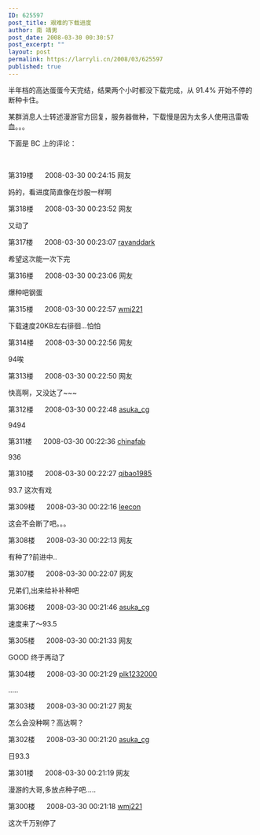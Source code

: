 ```yaml
---
ID: 625597
post_title: 艰难的下载进度
author: 南 靖男
post_date: 2008-03-30 00:30:57
post_excerpt: ""
layout: post
permalink: https://larryli.cn/2008/03/625597
published: true
---
```

<p class="postlist">
</p><p class="postname">半年档的高达蛋蛋今天完结，结果两个小时都没下载完成，从 91.4% 开始不停的断种卡住。</p>
<p class="postname">某群消息人士转述漫游官方回复，服务器做种，下载慢是因为太多人使用迅雷吸血。。。</p>
<p class="postname">下面是 BC 上的评论：</p>
<p class="postname">&nbsp;</p>
<p class="postname">第319楼      2008-03-30 00:24:15 <span>网友</span></p>
<p class="postcontent">妈的，看进度简直像在炒股一样啊</p>


<p class="postlist">
</p><p class="postname">第318楼      2008-03-30 00:23:52 <span>网友</span></p>
<p class="postcontent">又动了</p>


<p class="postlist">
</p><p class="postname">第317楼      2008-03-30 00:23:07 <span><a href="http://blog.mdbchina.com/u/rayanddark" target="_blank">rayanddark</a></span></p>
<p class="postcontent">希望这次能一次下完</p>


<p class="postlist">
</p><p class="postname">第316楼      2008-03-30 00:23:06 <span>网友</span></p>
<p class="postcontent">爆种吧钢蛋</p>


<p class="postlist">
</p><p class="postname">第315楼      2008-03-30 00:22:57 <span><a href="http://blog.mdbchina.com/u/wmj221" target="_blank">wmj221</a></span></p>
<p class="postcontent">下载速度20KB左右徘徊...怕怕</p>


<p class="postlist">
</p><p class="postname">第314楼      2008-03-30 00:22:56 <span>网友</span></p>
<p class="postcontent">94唉</p>


<p class="postlist">
</p><p class="postname">第313楼      2008-03-30 00:22:50 <span>网友</span></p>
<p class="postcontent">快高啊，又没达了~~~</p>


<p class="postlist">
</p><p class="postname">第312楼      2008-03-30 00:22:48 <span><a href="http://blog.mdbchina.com/u/asuka_cg" target="_blank">asuka_cg</a></span></p>
<p class="postcontent">9494</p>


<p class="postlist">
</p><p class="postname">第311楼      2008-03-30 00:22:36 <span><a href="http://blog.mdbchina.com/u/chinafab" target="_blank">chinafab</a></span></p>
<p class="postcontent">936</p>


<p class="postlist">
</p><p class="postname">第310楼      2008-03-30 00:22:27 <span><a href="http://blog.mdbchina.com/u/qibao1985" target="_blank">qibao1985</a></span></p>
<p class="postcontent">93.7 这次有戏</p>


<p class="postlist">
</p><p class="postname">第309楼      2008-03-30 00:22:16 <span><a href="http://blog.mdbchina.com/u/leecon" target="_blank">leecon</a></span></p>
<p class="postcontent">这会不会断了吧。。。</p>


<p class="postlist">
</p><p class="postname">第308楼      2008-03-30 00:22:13 <span>网友</span></p>
<p class="postcontent">有种了?前进中..</p>


<p class="postlist">
</p><p class="postname">第307楼      2008-03-30 00:22:07 <span>网友</span></p>
<p class="postcontent">兄弟们,出来给补补种吧</p>


<p class="postlist">
</p><p class="postname">第306楼      2008-03-30 00:21:46 <span><a href="http://blog.mdbchina.com/u/asuka_cg" target="_blank">asuka_cg</a></span></p>
<p class="postcontent">速度来了～93.5</p>


<p class="postlist">
</p><p class="postname">第305楼      2008-03-30 00:21:33 <span>网友</span></p>
<p class="postcontent">GOOD 终于再动了</p>

<p class="postcontent">
</p><p class="postlist">
</p><p class="postname">第304楼      2008-03-30 00:21:29 <span><a href="http://blog.mdbchina.com/u/plk1232000" target="_blank">plk1232000</a></span></p>
<p class="postcontent">.....</p>


<p class="postlist">
</p><p class="postname">第303楼      2008-03-30 00:21:27 <span>网友</span></p>
<p class="postcontent">怎么会没种啊？高达啊？</p>


<p class="postlist">
</p><p class="postname">第302楼      2008-03-30 00:21:20 <span><a href="http://blog.mdbchina.com/u/asuka_cg" target="_blank">asuka_cg</a></span></p>
<p class="postcontent">日93.3</p>


<p class="postlist">
</p><p class="postname">第301楼      2008-03-30 00:21:19 <span>网友</span></p>
<p class="postcontent">漫游的大哥,多放点种子吧.....</p>


<p class="postlist">
</p><p class="postname">第300楼      2008-03-30 00:21:18 <span><a href="http://blog.mdbchina.com/u/wmj221" target="_blank">wmj221</a></span></p>
<p class="postcontent">这次千万别停了</p>